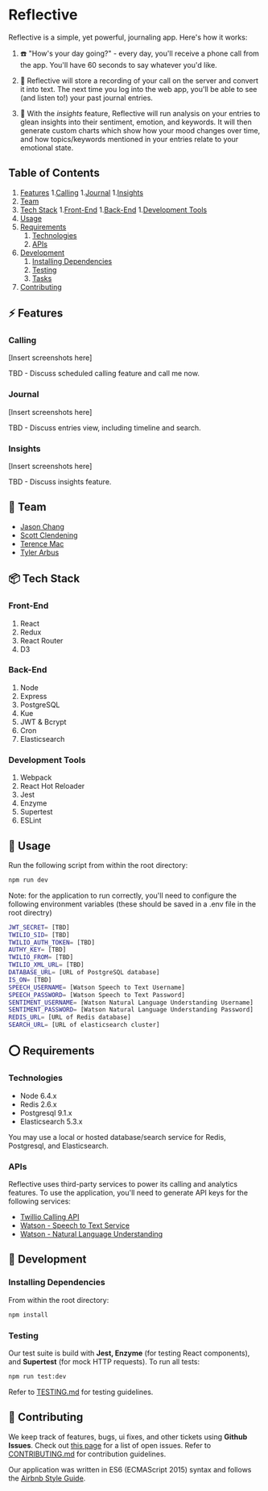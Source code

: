 # Reflective

Reflective is a simple, yet powerful, journaling app. Here's how it works:

1. :phone: "How's your day going?" - every day, you'll receive a phone call from the app. You'll have 60 seconds to say whatever you'd like.

2. :green_book: Reflective will store a recording of your call on the server and convert it into text. The next time you log into the web app, you'll be able to see (and listen to!) your past journal entries.

3. :crystal_ball: With the *insights* feature, Reflective will run analysis on your entries to glean insights into their sentiment, emotion, and keywords. It will then generate custom charts which show how your mood changes over time, and how topics/keywords mentioned in your entries relate to your emotional state.

## Table of Contents

1. [Features](#zap-features)
    1.[Calling](#calling)
    1.[Journal](#journal)
    1.[Insights](#insights)
1. [Team](#busts_in_silhouette-team)
1. [Tech Stack](#package-tech-stack)
    1.[Front-End](#front-end)
    1.[Back-End](#back-end)
    1.[Development Tools](#development-tools)
1. [Usage](#runner-usage)
1. [Requirements](#o-requirements)
    1. [Technologies](#technologies)
    1. [APIs](#apis)
1. [Development](#rocket-development)
    1. [Installing Dependencies](#installing-dependencies)
    1. [Testing](#testing)
    1. [Tasks](#tasks)
1. [Contributing](#speech_balloon-contributing)

## :zap: Features

### Calling

[Insert screenshots here]

TBD - Discuss scheduled calling feature and call me now.

### Journal

[Insert screenshots here]

TBD - Discuss entries view, including timeline and search.

### Insights

[Insert screenshots here]

TBD - Discuss insights feature.

## :busts_in_silhouette: Team

  - [Jason Chang](https://github.com/j-chang)
  - [Scott Clendening](https://github.com/smclendening)
  - [Terence Mac](https://github.com/terencetmac)
  - [Tyler Arbus](https://github.com/tylerarbus)

## :package: Tech Stack

### Front-End

1. React
2. Redux
3. React Router
4. D3

### Back-End

1. Node
2. Express
3. PostgreSQL
4. Kue
5. JWT & Bcrypt
6. Cron
7. Elasticsearch

### Development Tools

1. Webpack
2. React Hot Reloader
3. Jest
4. Enzyme
5. Supertest
6. ESLint

## :runner: Usage

Run the following script from within the root directory:

```sh
npm run dev
```

Note: for the application to run correctly, you'll need to configure the following environment variables (these should be saved in a .env file in the root directry)

```sh
JWT_SECRET= [TBD]
TWILIO_SID= [TBD]
TWILIO_AUTH_TOKEN= [TBD]
AUTHY_KEY= [TBD]
TWILIO_FROM= [TBD]
TWILIO_XML_URL= [TBD]
DATABASE_URL= [URL of PostgreSQL database]
IS_ON= [TBD]
SPEECH_USERNAME= [Watson Speech to Text Username]
SPEECH_PASSWORD= [Watson Speech to Text Password]
SENTIMENT_USERNAME= [Watson Natural Language Understanding Username]
SENTIMENT_PASSWORD= [Watson Natural Language Understanding Password]
REDIS_URL= [URL of Redis database]
SEARCH_URL= [URL of elasticsearch cluster]
```

## :o: Requirements

### Technologies

- Node 6.4.x
- Redis 2.6.x
- Postgresql 9.1.x
- Elasticsearch 5.3.x

You may use a local or hosted database/search service for Redis, Postgresql, and Elasticsearch.

### APIs

Reflective uses third-party services to power its calling and analytics features. To use the application, you'll need to generate API keys for the following services:

- [Twillio Calling API](https://www.twilio.com/)
- [Watson - Speech to Text Service](https://www.ibm.com/watson/developercloud/speech-to-text.html)
- [Watson - Natural Language Understanding](https://www.ibm.com/watson/developercloud/natural-language-understanding.html)

## :rocket: Development

### Installing Dependencies

From within the root directory:

```sh
npm install
```

### Testing

Our test suite is build with **Jest, Enzyme** (for testing React components), and **Supertest** (for mock HTTP requests). To run all tests:

```sh
npm run test:dev
```

Refer to [TESTING.md](TESTING.md) for testing guidelines.

## :speech_balloon: Contributing

We keep track of features, bugs, ui fixes, and other tickets using **Github Issues**. Check out [this page](https://github.com/ConvivialChameleons/Reflective/issues) for a list of open issues. Refer to [CONTRIBUTING.md](CONTRIBUTING.md) for contribution guidelines.

Our application was written in ES6 (ECMAScript 2015) syntax and follows the [Airbnb Style Guide](https://github.com/airbnb/javascript).

